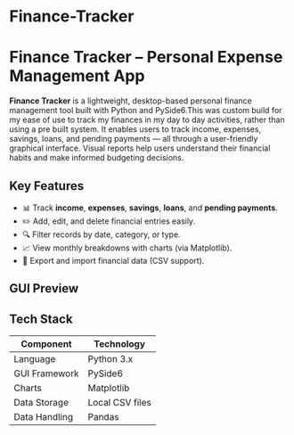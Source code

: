 # Finance-Tracker

#  Finance Tracker – Personal Expense Management App

**Finance Tracker** is a lightweight, desktop-based personal finance management tool built with Python and PySide6.This was custom build for my ease of use to track my finances in my day to day activities, rather than using a pre built system. It enables users to track income, expenses, savings, loans, and pending payments — all through a user-friendly graphical interface. Visual reports help users understand their financial habits and make informed budgeting decisions.

##  Key Features

- 📊 Track **income**, **expenses**, **savings**, **loans**, and **pending payments**.
- ✏️ Add, edit, and delete financial entries easily.
- 🔍 Filter records by date, category, or type.
- 📈 View monthly breakdowns with charts (via Matplotlib).
- 📁 Export and import financial data (CSV support).

##  GUI Preview


##  Tech Stack

| Component      | Technology     |
|----------------|----------------|
| Language       | Python 3.x     |
| GUI Framework  | PySide6        |
| Charts         | Matplotlib     |
| Data Storage   | Local CSV files|
| Data Handling  | Pandas         |